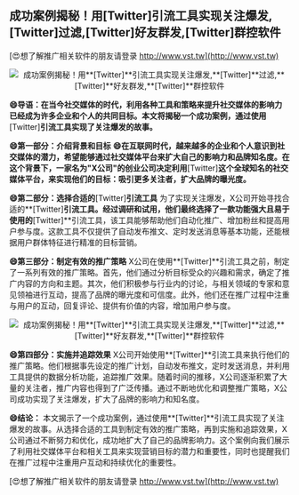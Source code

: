 ## **成功案例揭秘！用**[Twitter]**引流工具实现关注爆发,**[Twitter]**过滤,**[Twitter]**好友群发,**[Twitter]**群控软件**

[😍想了解推广相关软件的朋友请登录 http://www.vst.tw](http://www.vst.tw)

 <center><img src="https://vst.tw/MP4/tuiguang/png/5.png" alt="成功案例揭秘！用**[Twitter]**引流工具实现关注爆发,**[Twitter]**过滤,**[Twitter]**好友群发,**[Twitter]**群控软件"></center>

**😄导语：在当今社交媒体的时代，利用各种工具和策略来提升社交媒体的影响力已经成为许多企业和个人的共同目标。本文将揭秘一个成功案例，通过使用**[Twitter]**引流工具实现了关注爆发的故事。**

**😄第一部分：介绍背景和目标**
**😄在互联网时代，越来越多的企业和个人意识到社交媒体的潜力，希望能够通过社交媒体平台来扩大自己的影响力和品牌知名度。在这个背景下，一家名为"X公司"的创业公司决定利用**[Twitter]**这个全球知名的社交媒体平台，来实现他们的目标：吸引更多关注者，扩大品牌的曝光度。**

**😄第二部分：选择合适的**[Twitter]**引流工具**
为了实现关注爆发，X公司开始寻找合适的**[Twitter]**引流工具。经过调研和试用，他们最终选择了一款功能强大且易于使用的**[Twitter]**引流工具，该工具能够帮助他们自动化推广、增加粉丝和提高用户参与度。这款工具不仅提供了自动发布推文、定时发送消息等基本功能，还能根据用户群体特征进行精准的目标营销。

**😄第三部分：制定有效的推广策略**
X公司在使用**[Twitter]**引流工具之前，制定了一系列有效的推广策略。首先，他们通过分析目标受众的兴趣和需求，确定了推广内容的方向和主题。其次，他们积极参与行业内的讨论，与相关领域的专家和意见领袖进行互动，提高了品牌的曝光度和可信度。此外，他们还在推广过程中注重与用户的互动，回复评论、提供有价值的内容，增加用户参与度。

 <center><img src="https://vst.tw/MP4/tuiguang/png/1.png" alt="成功案例揭秘！用**[Twitter]**引流工具实现关注爆发,**[Twitter]**过滤,**[Twitter]**好友群发,**[Twitter]**群控软件"></center>

**😄第四部分：实施并追踪效果**
X公司开始使用**[Twitter]**引流工具来执行他们的推广策略。他们根据事先设定的推广计划，自动发布推文，定时发送消息，并利用工具提供的数据分析功能，追踪推广效果。随着时间的推移，X公司逐渐积累了大量的关注者，推广内容也得到了广泛传播。通过不断地优化和调整推广策略，X公司成功实现了关注爆发，扩大了品牌的影响力和知名度。

**😄结论：**
本文揭示了一个成功案例，通过使用**[Twitter]**引流工具实现了关注爆发的故事。从选择合适的工具到制定有效的推广策略，再到实施和追踪效果，X公司通过不断努力和优化，成功地扩大了自己的品牌影响力。这个案例向我们展示了利用社交媒体平台和相关工具来实现营销目标的潜力和重要性，同时也提醒我们在推广过程中注重用户互动和持续优化的重要性。

[😍想了解推广相关软件的朋友请登录 http://www.vst.tw](http://www.vst.tw)



